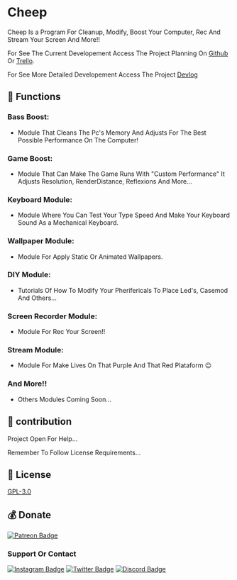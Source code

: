 # Cheep

Cheep Is a Program For Cleanup, Modify, Boost Your Computer, Rec And Stream Your Screen And More!!

For See The Current Developement Access The Project Planning On [Github](https://github.com/LuanderFarias/Cheep/projects/1) Or [Trello](https://trello.com/b/I0aytkIg/cheep).

For See More Detailed Developement Access The Project [Devlog](/Devlog.md)

## 🔧 Functions

### Bass Boost:
- Module That Cleans The Pc's Memory And Adjusts For The Best Possible Performance On The Computer!

### Game Boost:
- Module That Can Make The Game Runs With "Custom Performance" It Adjusts Resolution, RenderDistance, Reflexions And More...

### Keyboard Module:
- Module Where You Can Test Your Type Speed And Make Your Keyboard Sound As a Mechanical Keyboard.

### Wallpaper Module:
- Module For Apply Static Or Animated Wallpapers.

### DIY Module:
- Tutorials Of How To Modify Your Pherifericals To Place Led's, Casemod And Others...

### Screen Recorder Module:

- Module For Rec Your Screen!!

### Stream Module:

- Module For Make Lives On That Purple And That Red Plataform 😉

### And More!!

- Others Modules Coming Soon...

## 🤝 contribution

Project Open For Help...

Remember To Follow License Requirements...

## 🔖 License

[GPL-3.0](https://choosealicense.com/licenses/gpl-3.0/)

## 💰 Donate

[![Patreon Badge](https://img.shields.io/badge/Patreon-F96854?style=for-the-badge&logo=patreon&logoColor=white&link=https://patreon.com/LuanderFarias)](https://patreon.com/LuanderFarias)

### Support Or Contact

[![Instagram Badge](https://img.shields.io/badge/Instagram-E4405F?style=for-the-badge&logo=instagram&logoColor=white)](https://instagram.com/luanderfarias/)
[![Twitter Badge](https://img.shields.io/badge/Twitter-1DA1F2?style=for-the-badge&logo=twitter&logoColor=white)](https://twitter.com/LuanderFarias)
[![Discord Badge](https://img.shields.io/badge/Discord-7289DA?style=for-the-badge&logo=discord&logoColor=white&link=https://discord.gg/ZP7fGys)](https://discord.gg/ZP7fGys)
